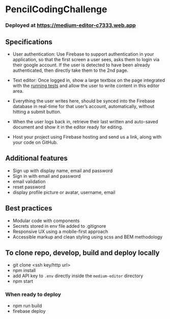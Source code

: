 # PencilCodingChallenge

### Deployed at https://medium-editor-c7333.web.app

## Specifications

* User authentication: Use Firebase to support authentication in your application, so that
the first screen a user sees, asks them to login via their google account. If the user is
detected to have been already authenticated, then directly take them to the 2nd page.

* Text editor: Once logged in, show a large textbox on the page integrated with the
[running tests](https://github.com/yabwe/medium-editor) and allow the user to write
content in this editor area.
* Everything the user writes here, should be synced into the Firebase database in
real-time for that user’s account, automatically, without hitting a submit button.
* When the user logs back in, retrieve their last written and auto-saved document and
show it in the editor ready for editing.
* Host your project using Firebase hosting and send us a link, along with your code on
GitHub.

## Additional features

* Sign up with display name, email and password
* Sign in with email and password
* email validation
* reset password
* display profile picture or avatar, username, email

## Best practices

* Modular code with components
* Secrets stored in env file added to .gitignore
* Responsive UX using a mobile-first approach
* Accessible markup and clean styling using scss and BEM methodology

## To clone repo, develop, build and deploy locally

* git clone <ssh key/http url>
* npm install
* add API key to `.env` directly inside the `medium-editor` directory
* npm start

### When ready to deploy

* npm run build
* firebase deploy
